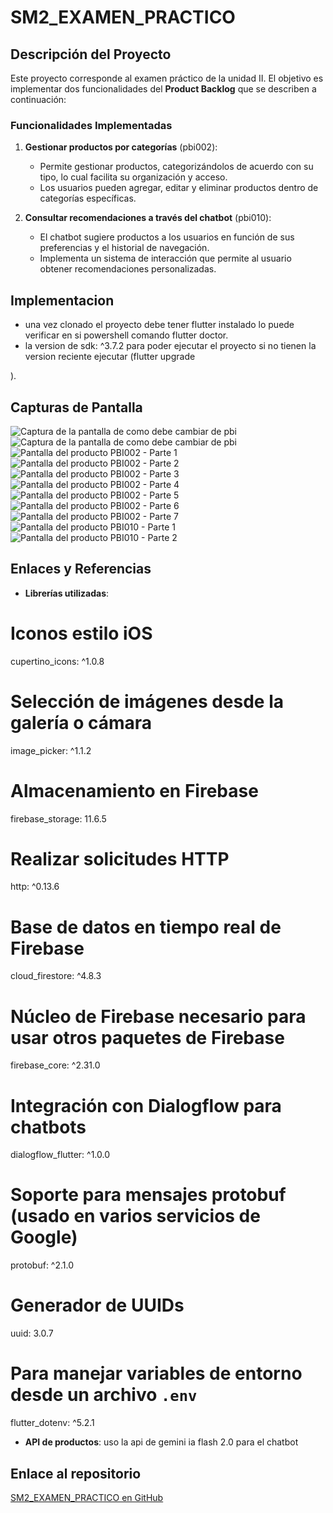 # SM2_EXAMEN_PRACTICO

## Descripción del Proyecto

Este proyecto corresponde al examen práctico de la unidad II. El objetivo es implementar dos funcionalidades del **Product Backlog** que se describen a continuación:

### Funcionalidades Implementadas

1. **Gestionar productos por categorías** (pbi002): 
   - Permite gestionar productos, categorizándolos de acuerdo con su tipo, lo cual facilita su organización y acceso.
   - Los usuarios pueden agregar, editar y eliminar productos dentro de categorías específicas.

2. **Consultar recomendaciones a través del chatbot** (pbi010):
   - El chatbot sugiere productos a los usuarios en función de sus preferencias y el historial de navegación.
   - Implementa un sistema de interacción que permite al usuario obtener recomendaciones personalizadas.
## Implementacion
- una vez clonado el proyecto debe tener flutter instalado lo puede verificar en si powershell comando flutter doctor.
- la version de sdk: ^3.7.2 para poder ejecutar el proyecto si no tienen la version reciente ejecutar (flutter upgrade

).
## Capturas de Pantalla

![Captura de la pantalla de como debe cambiar de pbi](imagenes_exu2/1.png)
![Captura de la pantalla de como debe cambiar de pbi](imagenes_exu2/2.png)
![Pantalla del producto PBI002 - Parte 1](imagenes_exu2/pbi002_1.png)
![Pantalla del producto PBI002 - Parte 2](imagenes_exu2/pbi002_2.png)
![Pantalla del producto PBI002 - Parte 3](imagenes_exu2/pbi002_3.png)
![Pantalla del producto PBI002 - Parte 4](imagenes_exu2/pbi002_4.png)
![Pantalla del producto PBI002 - Parte 5](imagenes_exu2/pbi002_5.png)
![Pantalla del producto PBI002 - Parte 6](imagenes_exu2/pbi002_6.png)
![Pantalla del producto PBI002 - Parte 7](imagenes_exu2/pbi002_7.png)
![Pantalla del producto PBI010 - Parte 1](imagenes_exu2/pbi010_1.png)
![Pantalla del producto PBI010 - Parte 2](imagenes_exu2/pbi010_2.png)

## Enlaces y Referencias

- **Librerías utilizadas**:
# Iconos estilo iOS
  cupertino_icons: ^1.0.8

  # Selección de imágenes desde la galería o cámara
  image_picker: ^1.1.2

  # Almacenamiento en Firebase
  firebase_storage: 11.6.5

  # Realizar solicitudes HTTP
  http: ^0.13.6

  # Base de datos en tiempo real de Firebase
  cloud_firestore: ^4.8.3

  # Núcleo de Firebase necesario para usar otros paquetes de Firebase
  firebase_core: ^2.31.0

  # Integración con Dialogflow para chatbots
  dialogflow_flutter: ^1.0.0

  # Soporte para mensajes protobuf (usado en varios servicios de Google)
  protobuf: ^2.1.0

  # Generador de UUIDs
  uuid: 3.0.7

  # Para manejar variables de entorno desde un archivo `.env`
  flutter_dotenv: ^5.2.1
  
- **API de productos**:
   uso la api de gemini ia flash 2.0 para el chatbot

## Enlace al repositorio

[SM2_EXAMEN_PRACTICO en GitHub](https://github.com/jesushuallpa/SM2_EXAMEN_PRACTICO)
